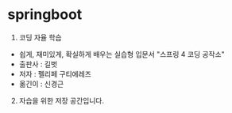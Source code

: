# springboot
1. 코딩 자율 학습
 - 쉽게, 재미있게, 확실하게 배우는 실습형 입문서 "스프링 4 코딩 공작소"
 - 출판사 : 길벗
 - 저자 : 펠리페 구티에레즈
 - 옮긴이 : 신경근

2. 자습을 위한 저장 공간입니다.
